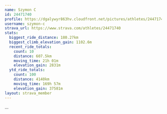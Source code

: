 ```yaml
---
name: Szymon C
id: 24471740
profile: https://dgalywyr863hv.cloudfront.net/pictures/athletes/24471740/7213253/3/large.jpg
username: szymon-c
strava_url: https://www.strava.com/athletes/24471740
stats:
  biggest_ride_distance: 180.27km
  biggest_climb_elevation_gain: 1102.6m
  recent_ride_totals:
    count: 10
    distance: 607.5km
    moving_time: 21h 01m
    elevation_gain: 2831m
  ytd_ride_totals:
    count: 100
    distance: 4140km
    moving_time: 169h 57m
    elevation_gain: 37581m
layout: strava_member
--- 
```

...
